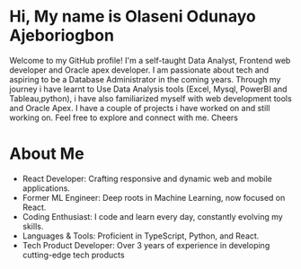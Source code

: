 # Hi, My name is Olaseni Odunayo Ajeboriogbon
Welcome to my GitHub profile! I'm a self-taught Data Analyst, Frontend web developer and  Oracle apex developer. I am passionate about tech and aspiring to be a Database Administrator in the coming years. Through my journey i have learnt to Use Data Analysis tools (Excel, Mysql, PowerBI and Tableau,python), i have also familiarized myself with web development tools and Oracle Apex. I have a couple of projects i have worked on and still working on. Feel free to explore and connect with me. Cheers

# About Me
- React Developer: Crafting responsive and dynamic web and mobile applications.
- Former ML Engineer: Deep roots in Machine Learning, now focused on React.
- Coding Enthusiast: I code and learn every day, constantly evolving my skills.
- Languages & Tools: Proficient in TypeScript, Python, and React.
- Tech Product Developer: Over 3 years of experience in developing cutting-edge tech products
